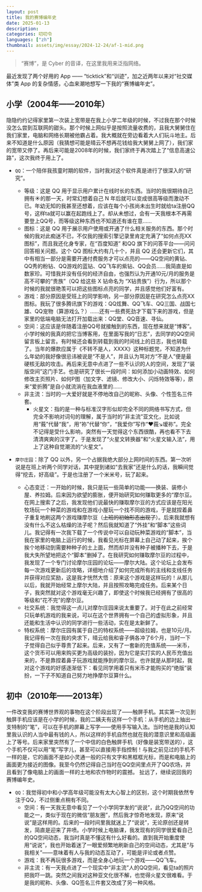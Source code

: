 ```yaml
---
layout: post
title: 我的赛博编年史
date: 2025-01-13
description: 
categories: 叨叨令
languages: ["zh"]
thumbnail: assets/img/essay/2024-12-24/af-1-mid.png
---
```


> “赛博”，是 Cyber 的音译，在这里我用来泛指网络。

最近发现了两个好用的 App —— “ticktick”和“训迹”，加之近两年以来对“社交媒体”类 App 的复杂情感，心血来潮地想写一下我的“赛博编年史”。

## 小学（2004年——2010年）
隐隐约约记得家里第一次装上宽带是在我上小学二年级的时候，不过我在那个时候没怎么尝到互联网的甜头。那个时候上网似乎是按照流量收费的，且我大舅舅住在我们家里，电脑和网络长期被他霸占着。我大概就在旁边看着大人们玩斗地主。后来不知道是什么原因（我猜想可能是晴云不想再花钱给我大舅舅上网了），我们家的宽带又停了。再后来可能是2008年的时候，我们家终于再次踏上了“信息高速公路”，这次我终于用上了。

- `QQ`：一个陪伴我孩童时期的软件，当时我对这个软件真是进行了很深入的“研究”。
  - 等级：这是 QQ 用于显示用户累计在线时长的东西。当时的我很期待自己拥有☀️的那一天，时常幻想着自己 N 年后就可以变成很高等级而激动不已。年幼无知的我甚至还想着，应该在每个小孩尚未出生时就给ta注册QQ号，这样ta就可以赢在起跑线上了。却从未想过，会有一天我根本不再需要登上QQ号，而等级这种东西也不知道还有谁在意……
  - 图标：这是 QQ 用于展示用户使用或开通了什么相关服务的东西。那个时候的我对此痴迷不已，不仅我的搜索引擎记录里肯定充满了“如何点亮XX图标”，而且我还化身专家，在“百度知道” 和QQ 旗下的问答平台——问问回答相关问题。这个 QQ 图标大约有几十个，并且 QQ 还会更新它们，其中有相当一部分是需要开通付费服务才可以点亮的——QQ空间的黄钻、QQ秀的粉钻、QQ游戏的蓝钻、QQ飞车的紫钻、QQ会员……我简直是如数家珍。可惜我并没有任何的经济自由，也强烈认为开通10元/月的服务是高不可攀的“贵族”（QQ 给这些 X 钻命名为 “X钻贵族”）行为，所以那个时候的我就很艳羡可以把这些图标点亮的同学，并且感觉他们好富有。
  - 游戏：部分原因是受班上的同学影响，另一部分原因是在研究怎么点亮XX图标。我玩了很多腾讯旗下的游戏：QQ炫舞、QQ飞车、QQ三国、战国七雄、QQ宠物（算游戏么？）……还有一些费死劲才下载下来的游戏，但是家里的低端电脑无法打开加载出来：QQ堂、QQ音速、寻仙。
  - 空间：这应该是伴随着注册QQ号就接触到的东西，现在想来就是“博客”。小学时候的我真的把它当博客用，在里面写我的“日志”，去同学的QQ空间留言板上留言。有时候还会看到转载到我的时间线上的日志，我也转载了。当年的爆款应属于《不转不是人，XXXX》这种标题党，不知道为什么年幼的我好像很忌讳被说是“不是人”，并且认为骂对方“不是人”便是最硬核无敌的攻击。再后来无意中点进了一些不认识的人的空间，发现了“装版空间”这门手艺。也是研究了很长一段时间：如何添加小动画特效、如何修改主页照片、如何P图（加文字、滤镜、修改大小、闪烁特效等等），原来“爱折腾”是自小就流淌在我血液里的……
  - 非主流：当时的一大爱好就是不停地改自己的昵称、头像、个性签名三件套。
    - 火星文：指的是一种与标准汉字形似却完全不同的网络书写方式，但完全不影响对词句的理解，属于当时的“非主流”亚文化，比如说用“莪”代替“我”，用“祢”代替“你”，“我爱你”写作“❤莪↘瑷祢”。完全不记得是受什么影响，突然有一天觉得这个东西很酷，再也看不下去清清爽爽的汉字了。于是发现了“火星文转换器”和“火星文输入法”，用上了这种自觉潮流的“火星文”。

- `摩尔庄园`：除了 QQ 以外，另一个占据我绝大部分上网时间的东西。第一次听说是在班上听两个同学对话，其中提到诸如“去我家”还是什么的话，我瞬间觉得“挖去，好高级”。于是也注册了一个米米号，玩了起来。
  - 心态变迁：一开始的时候，我只是玩一些简单的功能——换装、装修小屋、养拉姆。后来因为欲望的膨胀，便开始研究如何赚取更多的“摩尔豆。在网上搜索了之后，我发现他们说最快的赚取摩尔豆的方式应该是在阳光牧场玩一个种菜的游戏和在游戏小屋玩一个找不同的游戏，于是就捏着鼻子重复地刷这两个游戏赚摩尔豆（~~上班的初始形态出现了~~）。后来我就想有没有什么不这么枯燥的法子呢？然后我就知道了“外挂”和“脚本”这些词儿。我记得有一次我下载了一个传说中可以自动玩种菜游戏的“脚本”，当我在家里的电脑上运行的时候，我看见光标在屏幕上自己动了起来，挨个挨个地移动到需要种种子的土上面，然而却并没有种子被播种下去，于是我大失所望地把这个“脚本”删掉了。在我研究如何赚取摩尔豆的过程中，我发现了一个专门讨论摩尔庄园的论坛——摩尔大陆。这个论坛上会发布每一次游戏更新后的攻略，详细地介绍了如何完成所有的主线和支线任务并获得对应奖励，这是我才恍然大悟：原来这个游戏是这样玩的！从那儿以后，我就开始经常上摩尔大陆，并且按照攻略完成任务。后来某个日子，我突然就对这个游戏毫无兴趣了，即使这个时候我已经拥有了很高的等级和“花不完”的摩尔豆。
  - 社交系统：我觉得这一点儿对摩尔庄园来说太重要了。对于在此之前经常只玩单机游戏的我来说，可以在这个世界拥有一个自己的虚拟形象，并且还能和生活中认识的同学进行一些活动，实在是太新鲜了。
  - 特权系统：摩尔庄园有属于自己的特权系统——超级拉姆，也是10元/月。我记得有一次在我的央求下，晴云给我和睿子俩各冲了6个月，当时一下子觉得自己似乎尊贵了起来。后来，又有了一套新的充值系统——米币，这个货币可以用来购买更为高级的装扮，因为它是实打实的人民币充值出来的，不是靠捏着鼻子玩游戏就能挣到的摩尔豆。也许就是从那时起，我对这个游戏的好感逐渐低下：看见同学用着只有米币才能购买的“绝版”装扮，一下子不知道自己努力地挣摩尔豆算什么。

## 初中（2010年——2013年）
一件改变我的赛博世界观的事物在这个阶段出现了——触屏手机。其实第一次见到触屏手机应该是在小学的时候，我的二姨夫有这样一个手机：从手机的边上抽出一支特制的“笔”，可以在手机的屏幕上写字——使用手写输入法。当时他是我的认知里我认识的人当中最有钱的人，所以这样的手机自然也就在我的潜意识里和高级画上了等号。后来家里突然有了一个中信的白色触屏手机（好像是装宽带送的），这个手机不仅可以用“笔”写字儿，甚至可以直接用手指控制！与我之前见过的手机不一样的是，它的画面不是如小灵通一般的只有文字和黑框框光标，而是和电脑上的画面更为接近的图像。我至今仍然记得自己当时在QQ空间里点开了QQ农场，并且看到了像电脑上的画面一样的土地和农作物时的震撼。
扯远了，继续说回我的赛博编年史。

- `QQ`：我觉得初中和小学高年级可能没有太大心智上的区别，这个时期我依然专注于QQ，不过侧重点稍有不同。
  - 空间：有一天我无意中看见了一个小学同学发的“说说”，此乃QQ空间的功能之一，类似于现在的微信“朋友圈”，然后我才惊奇地发现，原来“说说”是这样用的。后来的一段时间里我就迷上了“说说”，无论原创还是转发，简直是迎来了井喷。小学时候上电脑课，我发现有的同学很爱看自己的QQ空间动态，我当时真是不懂这有什么好看的。直到我开始重度使用“说说”，我也开始着迷了一眼爱频繁地刷新自己的空间动态，尤其是“与我相关”——意味着有人与我的动态互动了，可能是评论或者点赞。
  - 游戏：我不再玩很多游戏，而是全身心地玩一个游戏——QQ飞车。
  - 非主流：有一天我点进了一个现实中“非主流”人的QQ空间，看见ta的照片把我吓一跳。突然之间我对这种亚文化很不解，也觉得火星文很难看。于是我的昵称、头像、QQ签名三件套又改成了另一种风格。

